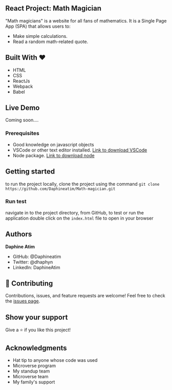 ## React Project: Math Magician

"Math magicians" is a website for all fans of mathematics. It is a Single Page App (SPA) that allows users to:
- Make simple calculations.
- Read a random math-related quote.

## Built With &hearts;
- HTML
- CSS
- ReactJs
- Webpack
- Babel

## Live Demo
Coming soon....

### Prerequisites
- Good knowledge on javascript objects
- VSCode or other text editor installed. [Link to download VSCode](https://code.visualstudio.com/download)
- Node package. [Link to download node](https://nodejs.org/en/download/)

## Getting started
to run the project locally, clone the project using the command
`git clone https://github.com/Daphineatim/Math-magician.git`

### Run test
navigate in to the project directory, from GitHub,
to test or run the application double click on the `index.html` file to open in your browser

## Authors
**Daphine Atim**

- GitHub: @Daphineatim
- Twitter: @dhaphyn
- LinkedIn: DaphineAtim

## 🤝 Contributing
Contributions, issues, and feature requests are welcome!
Feel free to check the [issues page](../../issues/).

## Show your support
Give a ⭐️ if you like this project!

## Acknowledgments
- Hat tip to anyone whose code was used
- Microverse program
- My standup team
- Microverse team
- My family's support
